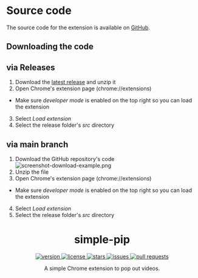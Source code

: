 # Source code

The source code for the extension is available on [GitHub](https://github.com/uravgcatboy/simple-pip).

## Downloading the code

## via Releases

1. Download the [latest release](https://github.com/uravgcatboy/simple-pip/releases) and unzip it
2. Open Chrome's extension page (chrome://extensions)
- Make sure *developer mode* is enabled on the top right so you can load the extension
3. Select *Load extension*
4. Select the release folder's *src* directory

## via main branch

1. Download the GitHub repository's code ![screenshot-download-example.png](https://raw.githubusercontent.com/uravgcatboy/simple-pip/main/screenshot-download-example.png)
2. Unzip the file
3. Open Chrome's extension page (chrome://extensions)
- Make sure *developer mode* is enabled on the top right so you can load the extension
4. Select *Load extension*
5. Select the release folder's *src* directory

<!--Footer -->

<h1 align="center">simple-pip</h1>

<p align="center">
  <a href="https://github.com/uravgcatboy/simple-pip/releases" target="_blank">
    <img alt="version" src="https://img.shields.io/github/v/release/uravgcatboy/simple-pip?style=for-the-badge" />
  </a>
  <a href="https://github.com/uravgcatboy/simple-pip/blob/master/LICENSE.md" target="_blank">
    <img alt="license" src="https://img.shields.io/github/license/uravgcatboy/simple-pip?style=for-the-badge" />
  </a>
  <a href="https://github.com/uravgcatboy/simple-pip/blob/master/LICENSE.md" target="_blank">
    <img alt="stars" src="https://img.shields.io/github/stars/uravgcatboy/simple-pip?style=for-the-badge" />
  </a>
  <a href="https://github.com/uravgcatboy/simple-pip/blob/master/LICENSE.md" target="_blank">
    <img alt="issues" src="https://img.shields.io/github/issues/uravgcatboy/simple-pip?style=for-the-badge" />
  </a>
  <a href="https://github.com/uravgcatboy/simple-pip/blob/master/LICENSE.md" target="_blank">
    <img alt="pull requests" src="https://img.shields.io/github/issues-pr/uravgcatboy/simple-pip?style=for-the-badge" />
  </a>
</p>

<p align="center">A simple Chrome extension to pop out videos.</p>
